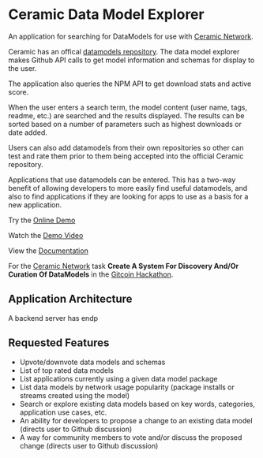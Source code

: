 # Ceramic Data Model Explorer

An application for searching for DataModels for use with [Ceramic Network](https://ceramic.network/).

Ceramic has an offical [datamodels repository](https://github.com/ceramicstudio/datamodels). The data model explorer makes Github API calls to get model information and schemas for display to the user.

The application also queries the NPM API to get download stats and active score.

When the user enters a search term, the model content (user name, tags, readme, etc.) are searched and the results displayed. The results can be sorted based on a number of parameters such as highest downloads or date added.

Users can also add datamodels from their own repositories so other can test and rate them prior to them being accepted into the official Ceramic repository.

Applications that use datamodels can be entered. This has a two-way benefit of allowing developers to more easily find useful datamodels, and also to find applications if they are looking for apps to use as a basis for a new application.

Try the [Online Demo](https://ceramic-explore.vercel.app/)

Watch the [Demo Video](https://youtu.be/DVUr74b9XdU)

View the [Documentation](https://ceramic-explore-docs.web.app/)

For the [Ceramic Network](https://ceramic.network/) task **Create A System For Discovery And/Or Curation Of DataModels** in the [Gitcoin Hackathon](https://gitcoin.co/issue/ceramicnetwork/ceramic/82/100026725).

## Application Architecture

A backend server has endp

## Requested Features
* Upvote/downvote data models and schemas
* List of top rated data models
* List applications currently using a given data model package
* List data models by network usage popularity (package installs or streams created using the model)
* Search or explore existing data models based on key words, categories, application use cases, etc.
* An ability for developers to propose a change to an existing data model (directs user to Github discussion)
* A way for community members to vote and/or discuss the proposed change (directs user to Github discussion)

